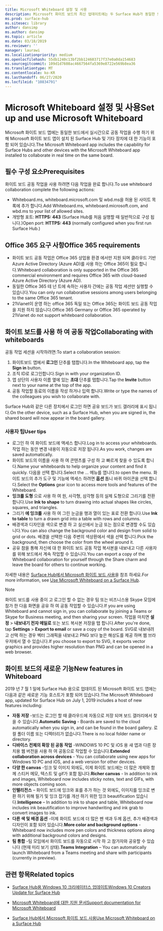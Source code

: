 ```yaml
---
title: Microsoft Whiteboard 설정 및 사용
description: Microsoft 화이트 보드의 최신 업데이트에는 두 Surface Hub가 동일한 보드에서 실시간으로 공동 작업할 수 있는 기능이 포함 되어 있습니다.
ms.prod: surface-hub
ms.sitesec: library
author: dansimp
ms.author: dansimp
ms.topic: article
ms.date: 03/18/2019
ms.reviewer: ''
manager: laurawi
ms.localizationpriority: medium
ms.openlocfilehash: 55db1240c13bf2bb124603717f37e0a0da154683
ms.sourcegitcommit: 109d1d7608ac4667564fa5369e8722e569b8ea36
ms.translationtype: MT
ms.contentlocale: ko-KR
ms.lasthandoff: 06/27/2020
ms.locfileid: "10834791"
---
```

# <span data-ttu-id="b5113-103">Microsoft Whiteboard 설정 및 사용</span><span class="sxs-lookup"><span data-stu-id="b5113-103">Set up and use Microsoft Whiteboard</span></span>

<span data-ttu-id="b5113-104">Microsoft 화이트 보드 앱에는 동일한 보드에서 실시간으로 공동 작업을 수행 하기 위해 Microsoft 화이트 보드 앱이 설치 된 Surface Hub 및 기타 장치에 대 한 기능이 포함 되어 있습니다.</span><span class="sxs-lookup"><span data-stu-id="b5113-104">The Microsoft Whiteboard app includes the capability for Surface Hubs and other devices with the Microsoft Whiteboard app installed to collaborate in real time on the same board.</span></span>

## <span data-ttu-id="b5113-105">필수 구성 요소</span><span class="sxs-lookup"><span data-stu-id="b5113-105">Prerequisites</span></span>

<span data-ttu-id="b5113-106">화이트 보드 공동 작업을 사용 하려면 다음 작업을 완료 합니다.</span><span class="sxs-lookup"><span data-stu-id="b5113-106">To use whiteboard collaboration complete the following actions:</span></span>

- <span data-ttu-id="b5113-107">Whiteboard.ms, whiteboard.microsoft.com 및 wbd.ms을 허용 된 사이트 목록에 추가 합니다.</span><span class="sxs-lookup"><span data-stu-id="b5113-107">Add  Whiteboard.ms, whiteboard.microsoft.com, and wbd.ms to your list of allowed sites.</span></span>
- <span data-ttu-id="b5113-108">개방형 포트: **HTTPS: 443** (Surface Hub를 처음 실행할 때 일반적으로 구성 됩니다.)</span><span class="sxs-lookup"><span data-stu-id="b5113-108">Open port: **HTTPS: 443** (normally configured when you first run Surface Hub.)</span></span>

## <span data-ttu-id="b5113-109">Office 365 요구 사항</span><span class="sxs-lookup"><span data-stu-id="b5113-109">Office 365 requirements</span></span>

- <span data-ttu-id="b5113-110">화이트 보드 공동 작업은 Office 365 상업용 환경 에서만 지원 되며 클라우드 기반 Azure Active Directory (Azure AD)를 사용 하는 Office 365이 필요 합니다.</span><span class="sxs-lookup"><span data-stu-id="b5113-110">Whiteboard collaboration is only supported in the Office 365 commercial environment and requires Office 365 with cloud-based Azure Active Directory (Azure AD).</span></span>
- <span data-ttu-id="b5113-111">동일한 Office 365 테 넌 트에 속하는 사용자 간에는 공동 작업 세션만 실행할 수 있습니다.</span><span class="sxs-lookup"><span data-stu-id="b5113-111">You can only run collaborative sessions among users belonging to the same Office 365 tenant.</span></span>
- <span data-ttu-id="b5113-112">21Vianet이 운영 하는 office 365 독일 또는 Office 365는 화이트 보드 공동 작업을 지원 하지 않습니다.</span><span class="sxs-lookup"><span data-stu-id="b5113-112">Office 365 Germany or Office 365 operated by 21Vianet do not support whiteboard collaboration.</span></span>

## <span data-ttu-id="b5113-113">화이트 보드를 사용 하 여 공동 작업</span><span class="sxs-lookup"><span data-stu-id="b5113-113">Collaborating with whiteboards</span></span>

<span data-ttu-id="b5113-114">공동 작업 세션을 시작하려면:</span><span class="sxs-lookup"><span data-stu-id="b5113-114">To start a collaboration session:</span></span>

1. <span data-ttu-id="b5113-115">화이트보드 앱에서 **로그인** 단추를 탭합니다.</span><span class="sxs-lookup"><span data-stu-id="b5113-115">In the Whiteboard app, tap the **Sign in** button.</span></span>
2. <span data-ttu-id="b5113-116">조직 ID로 로그인합니다.</span><span class="sxs-lookup"><span data-stu-id="b5113-116">Sign in with your organization ID.</span></span>
3. <span data-ttu-id="b5113-117">앱 상단의 사용자 이름 옆에 있는 **초대** 단추를 탭합니다.</span><span class="sxs-lookup"><span data-stu-id="b5113-117">Tap the **Invite** button next to your name at the top of the app.</span></span>
4. <span data-ttu-id="b5113-118">공동 작업할 동료의 이름을 작성 하거나 입력 합니다.</span><span class="sxs-lookup"><span data-stu-id="b5113-118">Write or type the names of the colleagues you wish to collaborate with.</span></span>

<span data-ttu-id="b5113-119">Surface Hub와 같은 다른 장치에서 로그인 하면 공유 보드가 보드 갤러리에 표시 됩니다.</span><span class="sxs-lookup"><span data-stu-id="b5113-119">On the other device, such as a Surface Hub, when you are signed in, the shared board will now appear in the board gallery.</span></span>

### <span data-ttu-id="b5113-120">사용자 팁</span><span class="sxs-lookup"><span data-stu-id="b5113-120">User tips</span></span>
- <span data-ttu-id="b5113-121">로그인 하 여 화이트 보드에 액세스 합니다.</span><span class="sxs-lookup"><span data-stu-id="b5113-121">Log in to access your whiteboards.</span></span> <span data-ttu-id="b5113-122">작업 하는 동안 변경 내용이 자동으로 저장 됩니다.</span><span class="sxs-lookup"><span data-stu-id="b5113-122">As you work, changes are saved automatically.</span></span>
- <span data-ttu-id="b5113-123">화이트 보드의 이름을 사용 하 여 콘텐츠를 구성 하 고 빠르게 찾을 수 있도록 합니다.</span><span class="sxs-lookup"><span data-stu-id="b5113-123">Name your whiteboards to help organize your content and find it quickly.</span></span> <span data-ttu-id="b5113-124">다음을 선택 합니다.</span><span class="sxs-lookup"><span data-stu-id="b5113-124">Select the …</span></span> <span data-ttu-id="b5113-125">메뉴를 엽니다.</span><span class="sxs-lookup"><span data-stu-id="b5113-125">to open the menu.</span></span> <span data-ttu-id="b5113-126">화이트 보드의 추가 도구 및 기능에 액세스 하려면 **옵션** 톱니 바퀴 아이콘을 선택 합니다.</span><span class="sxs-lookup"><span data-stu-id="b5113-126">Select the **Options** gear icon to access more tools and features of the Whiteboard.</span></span>
- <span data-ttu-id="b5113-127">**잉크를 도형** 으로 사용 하 여 원, 사각형, 삼각형 등의 실제 도형으로 그리기를 전환 합니다.</span><span class="sxs-lookup"><span data-stu-id="b5113-127">Use **Ink to shape** to turn drawing into actual shapes like circles, squares, and triangles.</span></span>
- <span data-ttu-id="b5113-128">그리기 **에 잉크를** 사용 하 여 그린 눈금을 행과 열이 있는 표로 전환 합니다.</span><span class="sxs-lookup"><span data-stu-id="b5113-128">Use **Ink to table** to turn a drawn grid into a table with rows and columns.</span></span>
- <span data-ttu-id="b5113-129">배경색과 디자인을 색으로 변경 하 고 실선에서 눈금 또는 점으로 변경할 수도 있습니다.</span><span class="sxs-lookup"><span data-stu-id="b5113-129">You can also change the background color and design from solid to grid or dots.</span></span> <span data-ttu-id="b5113-130">배경을 선택한 다음 주변의 색상환에서 색을 선택 합니다.</span><span class="sxs-lookup"><span data-stu-id="b5113-130">Pick the background, then choose the color from the wheel around it.</span></span>
- <span data-ttu-id="b5113-131">공유 참을 통해 자신에 대 한 화이트 보드 공동 작업 복사본을 내보내고 다른 사용자를 위해 보드에서 계속 작업할 수 있습니다.</span><span class="sxs-lookup"><span data-stu-id="b5113-131">You can export a copy of the Whiteboard collaboration for yourself through the Share charm and leave the board for others to continue working.</span></span>

<span data-ttu-id="b5113-132">자세한 내용은 [Surface Hub에서 Microsoft 화이트 보드 사용](https://support.office.com/article/use-microsoft-whiteboard-on-a-surface-hub-5c594985-129d-43f9-ace5-7dee96f7621d)을 참조 하세요.</span><span class="sxs-lookup"><span data-stu-id="b5113-132">For more information, see [Use Microsoft Whiteboard on a Surface Hub](https://support.office.com/article/use-microsoft-whiteboard-on-a-surface-hub-5c594985-129d-43f9-ace5-7dee96f7621d).</span></span>

> [!NOTE]
>  <span data-ttu-id="b5113-133">화이트 보드를 사용 중이 고 로그인 할 수 없는 경우 팀 또는 비즈니스용 Skype 모임에 참가 한 다음 화면을 공유 하 여 공동 작업할 수 있습니다.</span><span class="sxs-lookup"><span data-stu-id="b5113-133">If you are using Whiteboard and cannot sign in, you can collaborate by joining a Teams or Skype for Business meeting, and then sharing your screen.</span></span> <span data-ttu-id="b5113-134">작업을 마치면 **설정**  >  **내보내기 전자 메일로** 또는 보드 복사본 저장을 탭 합니다.</span><span class="sxs-lookup"><span data-stu-id="b5113-134">After you're done, tap **Settings** > **Export to email** or save a copy of the board.</span></span> <span data-ttu-id="b5113-135">SVG로 내보내려고 선택 하는 경우 벡터 그래픽을 내보내고 PNG 보다 높은 해상도를 제공 하며 웹 브라우저에서 열 수 있습니다.</span><span class="sxs-lookup"><span data-stu-id="b5113-135">If you choose to export to SVG, it exports vector graphics and provides higher resolution than PNG and can be opened in a web browser.</span></span>

## <span data-ttu-id="b5113-136">화이트 보드의 새로운 기능</span><span class="sxs-lookup"><span data-stu-id="b5113-136">New features in Whiteboard</span></span>

<span data-ttu-id="b5113-137">2019 년 7 월 1 일에 Surface Hub 용으로 업데이트 된 Microsoft 화이트 보드 앱에는 다음과 같은 새로운 기능 호스트가 포함 되어 있습니다.</span><span class="sxs-lookup"><span data-stu-id="b5113-137">The Microsoft Whiteboard app, updated for Surface Hub on July 1, 2019 includes a host of new features including:</span></span>

- <span data-ttu-id="b5113-138">**자동 저장** -보드는 로그인 할 때 클라우드에 자동으로 저장 되며 보드 갤러리에서 찾을 수 있습니다.</span><span class="sxs-lookup"><span data-stu-id="b5113-138">**Automatic Saving** - Boards are saved to the cloud automatically when you sign in, and can be found in the board gallery.</span></span> <span data-ttu-id="b5113-139">로컬 폴더 이름 또는 디렉터리가 없습니다.</span><span class="sxs-lookup"><span data-stu-id="b5113-139">There is no local folder name or directory.</span></span>
- <span data-ttu-id="b5113-140">**디바이스 전체의 확장 된 공동 작업** -WINDOWS 10 PC 및 iOS 용 새 앱과 다른 장치용 웹 버전을 사용 하 여 공동으로 작업할 수 있습니다.</span><span class="sxs-lookup"><span data-stu-id="b5113-140">**Extended collaboration across devices** - You can collaborate using new apps for Windows 10 PC and iOS, and a web version for other devices.</span></span>
- <span data-ttu-id="b5113-141">**다양 한 canvas** -잉크 및 이미지 외에도, 이제 화이트 보드에는 더 많은 개체와 함께 스티커 메모, 텍스트 및 gif가 포함 됩니다.</span><span class="sxs-lookup"><span data-stu-id="b5113-141">**Richer canvas** - In addition to ink and images, Whiteboard now includes sticky notes, text and GIFs, with more objects coming soon.</span></span>
- <span data-ttu-id="b5113-142">**인텔리전스** – 화이트 보드에 잉크와 표를 추가 하는 것 외에도, 이미지를 잉크로 변환 하기 위해 필기 및 잉크 잡기를 개선 하기 위한 잉크 beautification 있습니다.</span><span class="sxs-lookup"><span data-stu-id="b5113-142">**Intelligence** – In addition to ink to shape and table, Whiteboard now includes ink beautification to improve handwriting and ink grab to convert images to ink.</span></span>
- <span data-ttu-id="b5113-143">**다른 색 및 배경 옵션** -이제 화이트 보드에 더 많은 펜 색과 두께 옵션, 추가 배경색과 디자인이 포함 되어 있습니다.</span><span class="sxs-lookup"><span data-stu-id="b5113-143">**More color and background options** - Whiteboard now includes more pen colors and thickness options along with additional background colors and designs.</span></span>
- <span data-ttu-id="b5113-144">**팀 통합** -팀 모임에서 화이트 보드를 자동으로 시작 하 고 참가자와 공유할 수 있습니다 (현재 미리 보기 상태).</span><span class="sxs-lookup"><span data-stu-id="b5113-144">**Teams Integration** – You can automatically launch Whiteboard from a Teams meeting and share with participants (currently in preview).</span></span>


## <span data-ttu-id="b5113-145">관련 항목</span><span class="sxs-lookup"><span data-stu-id="b5113-145">Related topics</span></span>

- [<span data-ttu-id="b5113-146">Surface Hub용 Windows 10 크리에이터스 업데이트</span><span class="sxs-lookup"><span data-stu-id="b5113-146">Windows 10 Creators Update for Surface Hub</span></span>](https://www.microsoft.com/surface/support/surface-hub/windows-10-creators-update-surface-hub)

- [<span data-ttu-id="b5113-147">Microsoft Whiteboard에 대한 지원 문서</span><span class="sxs-lookup"><span data-stu-id="b5113-147">Support documentation for Microsoft Whiteboard</span></span>](https://support.office.com/article/Whiteboard-Help-0c0f2aa0-b1bb-491c-b814-fd22de4d7c01)

- [<span data-ttu-id="b5113-148">Surface Hub에서 Microsoft 화이트 보드 사용</span><span class="sxs-lookup"><span data-stu-id="b5113-148">Use Microsoft Whiteboard on a Surface Hub</span></span>](https://support.office.com/article/use-microsoft-whiteboard-on-a-surface-hub-5c594985-129d-43f9-ace5-7dee96f7621d)
